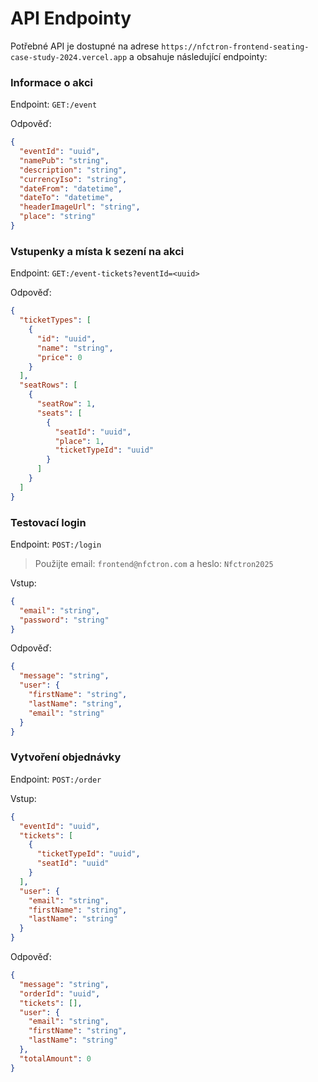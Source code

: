 # API Endpointy

Potřebné API je dostupné na adrese `https://nfctron-frontend-seating-case-study-2024.vercel.app` a obsahuje následující
endpointy:

### Informace o akci
Endpoint: `GET:/event`

Odpověď:
```json
{
  "eventId": "uuid",
  "namePub": "string",
  "description": "string",
  "currencyIso": "string",
  "dateFrom": "datetime",
  "dateTo": "datetime",
  "headerImageUrl": "string",
  "place": "string"
}
```

### Vstupenky a místa k sezení na akci
Endpoint: `GET:/event-tickets?eventId=<uuid>`

Odpověď:
```json
{
  "ticketTypes": [
    {
      "id": "uuid",
      "name": "string",
      "price": 0
    }
  ],
  "seatRows": [
    {
      "seatRow": 1,
      "seats": [
        {
          "seatId": "uuid",
          "place": 1,
          "ticketTypeId": "uuid"
        }
      ]
    }
  ]
}
```

### Testovací login
Endpoint: `POST:/login`

> Použijte email: `frontend@nfctron.com` a heslo: `Nfctron2025`

Vstup:
```json
{
  "email": "string",
  "password": "string"
}
```

Odpověď:

```json
{
  "message": "string",
  "user": {
    "firstName": "string",
    "lastName": "string",
    "email": "string"
  }
}
```

### Vytvoření objednávky
Endpoint: `POST:/order`

Vstup:
```json
{
  "eventId": "uuid",
  "tickets": [
    {
      "ticketTypeId": "uuid",
      "seatId": "uuid"
    }
  ],
  "user": {
    "email": "string",
    "firstName": "string",
    "lastName": "string"
  }
}
```

Odpověď:

```json
{
  "message": "string",
  "orderId": "uuid",
  "tickets": [],
  "user": {
    "email": "string",
    "firstName": "string",
    "lastName": "string"
  },
  "totalAmount": 0
}
```
